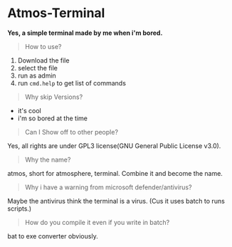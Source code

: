 # Atmos-Terminal
**Yes, a simple terminal made by me when i'm bored.**

> How to use?
1. Download the file
2. select the file
3. run as admin
4. run `cmd.help` to get list of commands

> Why skip Versions?
- it's cool
- i'm so bored at the time

> Can I Show off to other people?

Yes, all rights are under GPL3 license(GNU General Public License v3.0).

> Why the name?

atmos, short for atmosphere, terminal. Combine it and become the name.

> Why i have a warning from microsoft defender/antivirus?

Maybe the antivirus think the terminal is a virus. (Cus it uses batch to runs scripts.)

> How do you compile it even if you write in batch?

bat to exe converter obviously.
